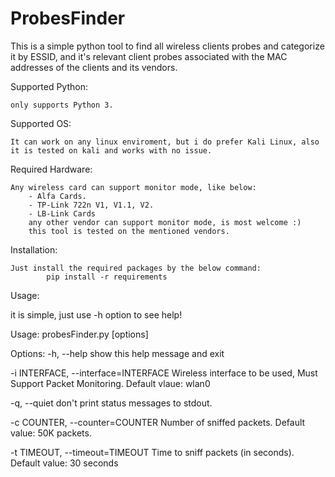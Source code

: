# ProbesFinder
This is a simple python tool to find all wireless clients probes and categorize it by ESSID, and it's relevant client probes associated with the MAC addresses of the clients and its vendors.

Supported Python:

    only supports Python 3.

Supported OS:

    It can work on any linux enviroment, but i do prefer Kali Linux, also it is tested on kali and works with no issue.

Required Hardware:

    Any wireless card can support monitor mode, like below:
        - Alfa Cards.
        - TP-Link 722n V1, V1.1, V2.
        - LB-Link Cards
        any other vendor can support monitor mode, is most welcome :)
        this tool is tested on the mentioned vendors.

Installation:

    Just install the required packages by the below command:
            pip install -r requirements

Usage:

it is simple, just use -h option to see help!

Usage: probesFinder.py [options]

Options:
  -h, --help            show this help message and exit
  
  -i INTERFACE, --interface=INTERFACE
                        Wireless interface to be used, Must Support Packet
                        Monitoring. Default vlaue: wlan0
                        
  -q, --quiet           don't print status messages to stdout.
  
  -c COUNTER, --counter=COUNTER
                        Number of sniffed packets. Default value: 50K packets.
                        
  -t TIMEOUT, --timeout=TIMEOUT
                        Time to sniff packets (in seconds). Default value: 30
                        seconds



